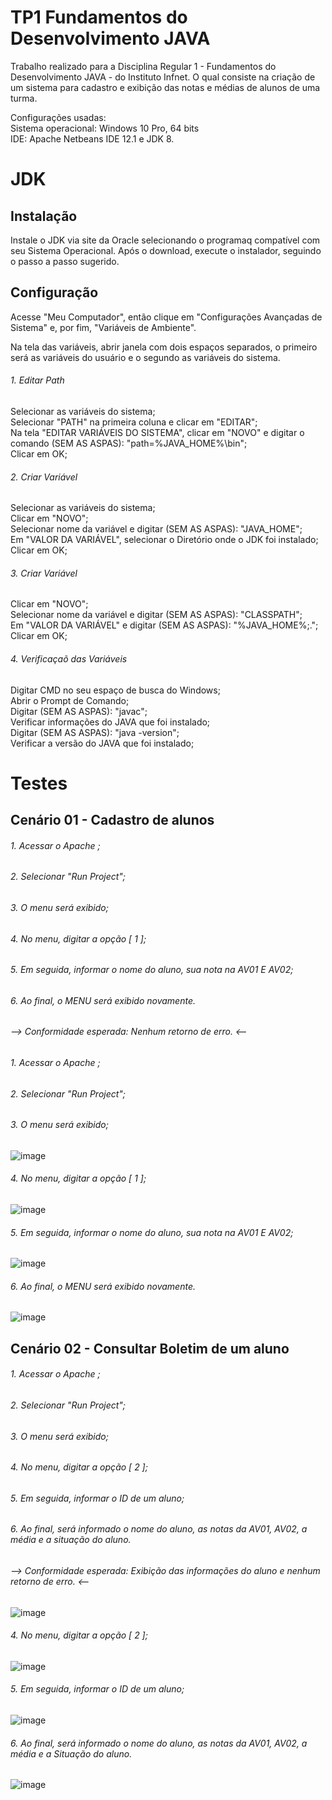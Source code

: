 # TP1 Fundamentos do Desenvolvimento JAVA

Trabalho realizado para a Disciplina Regular 1 - Fundamentos do Desenvolvimento JAVA - do Instituto Infnet. O qual consiste na criação de um sistema para cadastro e exibição das notas e médias de alunos de uma turma. <br/>

Configurações usadas:<br/>
Sistema operacional: Windows 10 Pro, 64 bits<br/>
IDE: Apache Netbeans IDE 12.1 e JDK 8.

# JDK
## Instalação

Instale o JDK via site da Oracle selecionando o programaq compatível com seu Sistema Operacional. Após o download, execute o instalador, seguindo o passo a passo sugerido. <br/>

## Configuração

Acesse "Meu Computador", então clique em "Configurações Avançadas de Sistema" e, por fim, "Variáveis de Ambiente".<br/>

Na tela das variáveis, abrir janela com dois espaços separados, o primeiro será as variáveis do usuário e o segundo as variáveis do sistema.<br/>

###### 1. Editar Path
Selecionar as variáveis do sistema;<br/>
Selecionar "PATH" na primeira coluna e clicar em "EDITAR";<br/>
Na tela "EDITAR VARIÁVEIS DO SISTEMA", clicar em "NOVO" e digitar o comando (SEM AS ASPAS): "path=%JAVA_HOME%\bin";<br/>
Clicar em OK;<br/>

###### 2. Criar Variável
Selecionar as variáveis do sistema;<br/>
Clicar em "NOVO";<br/>
Selecionar nome da variável e digitar (SEM AS ASPAS): "JAVA_HOME";<br/>
Em "VALOR DA VARIÁVEL", selecionar o Diretório onde o JDK foi instalado;<br/>
Clicar em OK;<br/>

###### 3. Criar Variável
Clicar em "NOVO";<br/>
Selecionar nome da variável e digitar (SEM AS ASPAS): "CLASSPATH";<br/>
Em "VALOR DA VARIÁVEL" e digitar (SEM AS ASPAS): "%JAVA_HOME%;.";<br/>
Clicar em OK;<br/>

###### 4. Verificaçaõ das Variáveis
Digitar CMD no seu espaço de busca do Windows;<br/>
Abrir o Prompt de Comando;<br/>
Digitar (SEM AS ASPAS): "javac";<br/>
Verificar informações do JAVA que foi instalado;<br/>
Digitar (SEM AS ASPAS): "java -version";<br/>
Verificar a versão do JAVA que foi instalado;<br/>

# Testes
## Cenário 01 - Cadastro de alunos 
###### 1. Acessar o Apache ;
###### 2. Selecionar "Run Project";
###### 3. O menu será exibido;
###### 4. No menu, digitar a opção [ 1 ];
###### 5. Em seguida, informar o nome do aluno, sua nota na AV01 E AV02;
###### 6. Ao final, o MENU será exibido novamente.

###### --> Conformidade esperada: Nenhum retorno de erro. <--

###### 1. Acessar o Apache ;
###### 2. Selecionar "Run Project";
###### 3. O menu será exibido;

![image](https://user-images.githubusercontent.com/37251600/97817408-1099c480-1c7b-11eb-9501-c1ad4beda061.png)

###### 4. No menu, digitar a opção [ 1 ];

![image](https://user-images.githubusercontent.com/37251600/97817426-358e3780-1c7b-11eb-9390-9da155b63c24.png)

###### 5. Em seguida, informar o nome do aluno, sua nota na AV01 E AV02;

![image](https://user-images.githubusercontent.com/37251600/97817522-b77e6080-1c7b-11eb-9b6c-7729bf9d3f05.png)

###### 6. Ao final, o MENU será exibido novamente.

![image](https://user-images.githubusercontent.com/37251600/97817584-0af0ae80-1c7c-11eb-98ab-24dcff6d5ce9.png)


## Cenário 02 - Consultar Boletim de um aluno
###### 1. Acessar o Apache ;
###### 2. Selecionar "Run Project";
###### 3. O menu será exibido;
###### 4. No menu, digitar a opção [ 2 ];
###### 5. Em seguida, informar o ID de um aluno;
###### 6. Ao final, será informado o nome do aluno, as notas da AV01, AV02, a média e a situação do aluno.

###### --> Conformidade esperada: Exibição das informações do aluno e nenhum retorno de erro. <--

![image](https://user-images.githubusercontent.com/37251600/97817408-1099c480-1c7b-11eb-9501-c1ad4beda061.png)

###### 4. No menu, digitar a opção [ 2 ];

![image](https://user-images.githubusercontent.com/37251600/97817948-32e11180-1c7e-11eb-9495-62f7ea916b33.png)

###### 5. Em seguida, informar o ID de um aluno;

![image](https://user-images.githubusercontent.com/37251600/97818013-a7b44b80-1c7e-11eb-8b6d-434f6e43b658.png)

###### 6. Ao final, será informado o nome do aluno, as notas da AV01, AV02, a média e a Situação do aluno.

![image](https://user-images.githubusercontent.com/37251600/97817981-6de34500-1c7e-11eb-8c8b-4bfdf0aba2c1.png)
